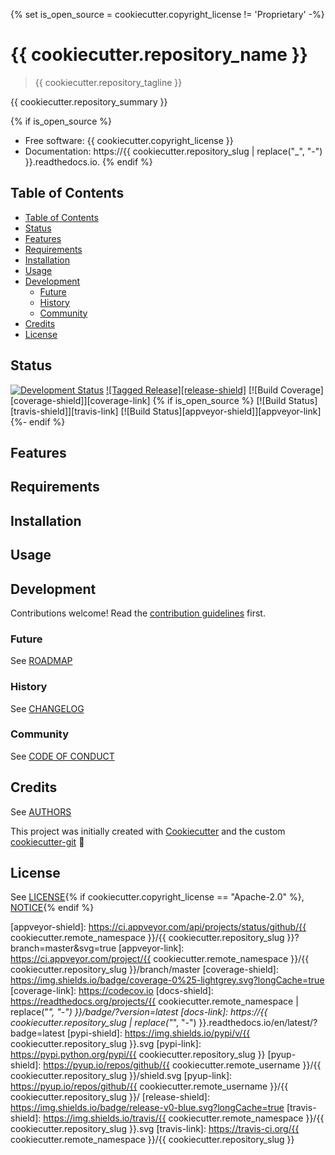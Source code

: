 {% set is_open_source = cookiecutter.copyright_license != 'Proprietary' -%}
# {{ cookiecutter.repository_name }}

> {{ cookiecutter.repository_tagline }}

{{ cookiecutter.repository_summary }}

{% if is_open_source %}
* Free software: {{ cookiecutter.copyright_license }}
* Documentation: https://{{ cookiecutter.repository_slug | replace("_", "-") }}.readthedocs.io.
{% endif %}

## Table of Contents

- [Table of Contents](#table-of-contents)
- [Status](#status)
- [Features](#features)
- [Requirements](#requirements)
- [Installation](#installation)
- [Usage](#usage)
- [Development](#development)
  - [Future](#future)
  - [History](#history)
  - [Community](#community)
- [Credits](#credits)
- [License](#license)

## Status

[![Development Status][planning-status-shield]](ROADMAP.md)
[![Tagged Release][release-shield]](CHANGELOG.md)
[![Build Coverage][coverage-shield]][coverage-link]
{% if is_open_source %}
[![Build Status][travis-shield]][travis-link]
[![Build Status][appveyor-shield]][appveyor-link]
{%- endif %}

## Features

## Requirements

## Installation

## Usage

## Development

Contributions welcome! Read the [contribution guidelines](CONTRIBUTING.md) first.

### Future

See [ROADMAP](ROADMAP.md)

### History

See [CHANGELOG](CHANGELOG.md)

### Community

See [CODE OF CONDUCT](CODE_OF_CONDUCT.md)

## Credits

See [AUTHORS](AUTHORS.md)

This project was initially created with [Cookiecutter][cookiecutter] and the custom [cookiecutter-git][cookiecutter-git] :cookie:

## License

See [LICENSE](LICENSE){% if cookiecutter.copyright_license == "Apache-2.0" %}, [NOTICE](NOTICE){% endif %}

[cookiecutter]: https://github.com/audreyr/cookiecutter
[cookiecutter-git]: https://github.com/moodule/cookiecutter-git

[appveyor-shield]: https://ci.appveyor.com/api/projects/status/github/{{ cookiecutter.remote_namespace }}/{{ cookiecutter.repository_slug }}?branch=master&svg=true
[appveyor-link]: https://ci.appveyor.com/project/{{ cookiecutter.remote_namespace }}/{{ cookiecutter.repository_slug }}/branch/master
[coverage-shield]: https://img.shields.io/badge/coverage-0%25-lightgrey.svg?longCache=true
[coverage-link]: https://codecov.io
[docs-shield]: https://readthedocs.org/projects/{{ cookiecutter.remote_namespace | replace("_", "-") }}/badge/?version=latest
[docs-link]: https://{{ cookiecutter.repository_slug | replace("_", "-") }}.readthedocs.io/en/latest/?badge=latest
[pypi-shield]: https://img.shields.io/pypi/v/{{ cookiecutter.repository_slug }}.svg
[pypi-link]: https://pypi.python.org/pypi/{{ cookiecutter.repository_slug }}
[pyup-shield]: https://pyup.io/repos/github/{{ cookiecutter.remote_username }}/{{ cookiecutter.repository_slug }}/shield.svg
[pyup-link]: https://pyup.io/repos/github/{{ cookiecutter.remote_username }}/{{ cookiecutter.repository_slug }}/
[release-shield]: https://img.shields.io/badge/release-v0-blue.svg?longCache=true
[travis-shield]: https://img.shields.io/travis/{{ cookiecutter.remote_namespace }}/{{ cookiecutter.repository_slug }}.svg
[travis-link]: https://travis-ci.org/{{ cookiecutter.remote_namespace }}/{{ cookiecutter.repository_slug }}

[planning-status-shield]: https://img.shields.io/badge/status-planning-lightgrey.svg?longCache=true
[pre-alpha-status-shield]: https://img.shields.io/badge/status-pre--alpha-red.svg?longCache=true
[alpha-status-shield]: https://img.shields.io/badge/status-alpha-yellow.svg?longCache=true
[beta-status-shield]: https://img.shields.io/badge/status-beta-brightgreen.svg?longCache=true
[stable-status-shield]: https://img.shields.io/badge/status-stable-blue.svg?longCache=true
[mature-status-shield]: https://img.shields.io/badge/status-mature-8A2BE2.svg?longCache=true
[inactive-status-shield]: https://img.shields.io/badge/status-inactive-lightgrey.svg?longCache=true